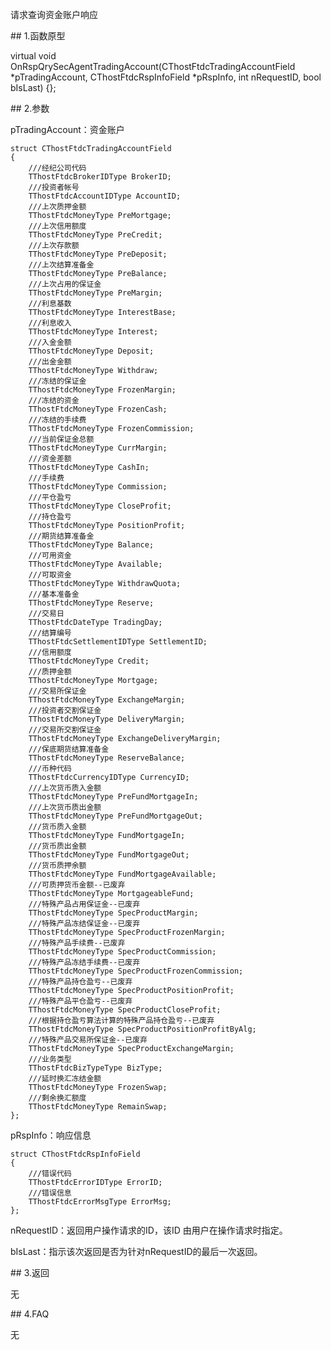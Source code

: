 <p>请求查询资金账户响应</p>
<span class="anchor" id="55268c40-9ccd-41f4-9a72-143ac00232e3"></span>
## 1.函数原型
<p>virtual void OnRspQrySecAgentTradingAccount(CThostFtdcTradingAccountField *pTradingAccount, CThostFtdcRspInfoField *pRspInfo, int nRequestID, bool bIsLast) {};</p>
<span class="anchor" id="bbe5fb35-061e-4376-a2f7-93ef64942f55"></span>
## 2.参数
<p>pTradingAccount：资金账户</p>
<pre><code>struct CThostFtdcTradingAccountField
{
    ///经纪公司代码
    TThostFtdcBrokerIDType BrokerID;
    ///投资者帐号
    TThostFtdcAccountIDType AccountID;
    ///上次质押金额
    TThostFtdcMoneyType PreMortgage;
    ///上次信用额度
    TThostFtdcMoneyType PreCredit;
    ///上次存款额
    TThostFtdcMoneyType PreDeposit;
    ///上次结算准备金
    TThostFtdcMoneyType PreBalance;
    ///上次占用的保证金
    TThostFtdcMoneyType PreMargin;
    ///利息基数
    TThostFtdcMoneyType InterestBase;
    ///利息收入
    TThostFtdcMoneyType Interest;
    ///入金金额
    TThostFtdcMoneyType Deposit;
    ///出金金额
    TThostFtdcMoneyType Withdraw;
    ///冻结的保证金
    TThostFtdcMoneyType FrozenMargin;
    ///冻结的资金
    TThostFtdcMoneyType FrozenCash;
    ///冻结的手续费
    TThostFtdcMoneyType FrozenCommission;
    ///当前保证金总额
    TThostFtdcMoneyType CurrMargin;
    ///资金差额
    TThostFtdcMoneyType CashIn;
    ///手续费
    TThostFtdcMoneyType Commission;
    ///平仓盈亏
    TThostFtdcMoneyType CloseProfit;
    ///持仓盈亏
    TThostFtdcMoneyType PositionProfit;
    ///期货结算准备金
    TThostFtdcMoneyType Balance;
    ///可用资金
    TThostFtdcMoneyType Available;
    ///可取资金
    TThostFtdcMoneyType WithdrawQuota;
    ///基本准备金
    TThostFtdcMoneyType Reserve;
    ///交易日
    TThostFtdcDateType TradingDay;
    ///结算编号
    TThostFtdcSettlementIDType SettlementID;
    ///信用额度
    TThostFtdcMoneyType Credit;
    ///质押金额
    TThostFtdcMoneyType Mortgage;
    ///交易所保证金
    TThostFtdcMoneyType ExchangeMargin;
    ///投资者交割保证金
    TThostFtdcMoneyType DeliveryMargin;
    ///交易所交割保证金
    TThostFtdcMoneyType ExchangeDeliveryMargin;
    ///保底期货结算准备金
    TThostFtdcMoneyType ReserveBalance;
    ///币种代码
    TThostFtdcCurrencyIDType CurrencyID;
    ///上次货币质入金额
    TThostFtdcMoneyType PreFundMortgageIn;
    ///上次货币质出金额
    TThostFtdcMoneyType PreFundMortgageOut;
    ///货币质入金额
    TThostFtdcMoneyType FundMortgageIn;
    ///货币质出金额
    TThostFtdcMoneyType FundMortgageOut;
    ///货币质押余额
    TThostFtdcMoneyType FundMortgageAvailable;
    ///可质押货币金额--已废弃
    TThostFtdcMoneyType MortgageableFund;
    ///特殊产品占用保证金--已废弃
    TThostFtdcMoneyType SpecProductMargin;
    ///特殊产品冻结保证金--已废弃 
    TThostFtdcMoneyType SpecProductFrozenMargin;
    ///特殊产品手续费--已废弃
    TThostFtdcMoneyType SpecProductCommission;
    ///特殊产品冻结手续费--已废弃
    TThostFtdcMoneyType SpecProductFrozenCommission;
    ///特殊产品持仓盈亏--已废弃
    TThostFtdcMoneyType SpecProductPositionProfit;
    ///特殊产品平仓盈亏--已废弃
    TThostFtdcMoneyType SpecProductCloseProfit;
    ///根据持仓盈亏算法计算的特殊产品持仓盈亏--已废弃
    TThostFtdcMoneyType SpecProductPositionProfitByAlg;
    ///特殊产品交易所保证金--已废弃
    TThostFtdcMoneyType SpecProductExchangeMargin;
    ///业务类型
    TThostFtdcBizTypeType BizType;
    ///延时换汇冻结金额
    TThostFtdcMoneyType FrozenSwap;
    ///剩余换汇额度
    TThostFtdcMoneyType RemainSwap;
};
</code></pre>
<p>pRspInfo：响应信息</p>
<pre><code>struct CThostFtdcRspInfoField
{
    ///错误代码
    TThostFtdcErrorIDType ErrorID;
    ///错误信息
    TThostFtdcErrorMsgType ErrorMsg;
};
</code></pre>
<p>nRequestID：返回用户操作请求的ID，该ID 由用户在操作请求时指定。</p>
<p>bIsLast：指示该次返回是否为针对nRequestID的最后一次返回。</p>
<span class="anchor" id="535779cb-e5ed-4495-a9ad-8fe44db85ac6"></span>
## 3.返回
<p>无</p>
<span class="anchor" id="8e1e044b-a351-4614-bae9-2915323aa24c"></span>
## 4.FAQ
<p>无</p>
